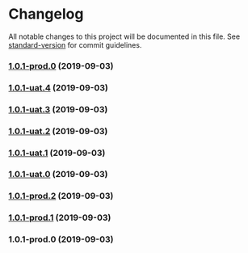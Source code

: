 # Changelog

All notable changes to this project will be documented in this file. See [standard-version](https://github.com/conventional-changelog/standard-version) for commit guidelines.

### [1.0.1-prod.0](https://github.com/qianzhaoy/taor-bug__loop-render/compare/v1.0.1-uat.4...v1.0.1-prod.0) (2019-09-03)



### [1.0.1-uat.4](https://github.com/qianzhaoy/taor-bug__loop-render/compare/v1.0.1-uat.3...v1.0.1-uat.4) (2019-09-03)



### [1.0.1-uat.3](https://github.com/qianzhaoy/taor-bug__loop-render/compare/v1.0.1-uat.2...v1.0.1-uat.3) (2019-09-03)



### [1.0.1-uat.2](https://github.com/qianzhaoy/taor-bug__loop-render/compare/v1.0.1-uat.1...v1.0.1-uat.2) (2019-09-03)



### [1.0.1-uat.1](https://github.com/qianzhaoy/taor-bug__loop-render/compare/v1.0.1-uat.0...v1.0.1-uat.1) (2019-09-03)



### [1.0.1-uat.0](https://github.com/qianzhaoy/taor-bug__loop-render/compare/v1.0.1-prod.2...v1.0.1-uat.0) (2019-09-03)



### [1.0.1-prod.2](https://github.com/qianzhaoy/taor-bug__loop-render/compare/v1.0.1-prod.1...v1.0.1-prod.2) (2019-09-03)



### [1.0.1-prod.1](https://github.com/qianzhaoy/taor-bug__loop-render/compare/v1.0.1-prod.0...v1.0.1-prod.1) (2019-09-03)



### 1.0.1-prod.0 (2019-09-03)
